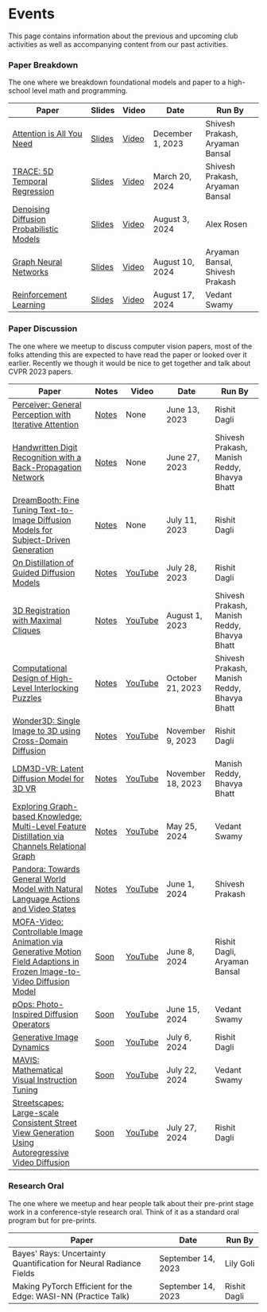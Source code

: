 # Events

This page contains information about the previous and upcoming club activities as well as accompanying content from our past activities.

### Paper Breakdown

The one where we breakdown foundational models and paper to a high-school level math and programming.

| Paper | Slides | Video | Date | Run By |
| ----- | ------ | ----- | ---- | ------ |
| [Attention is All You Need](https://arxiv.org/abs/1706.03762) | [Slides](https://docs.google.com/presentation/d/1TK4wwft8bscueHhu4ZekLrten9gby9KKNvKnli9RTJA/edit?usp=sharing) | [Video](https://www.youtube.com/watch?v=dZ2dUyUZLE8) | December 1, 2023 | Shivesh Prakash, Aryaman Bansal |
| [TRACE: 5D Temporal Regression](https://arxiv.org/abs/2306.02850) | [Slides](https://docs.google.com/presentation/d/14bYcappNdeSNFNtfq_eQ8DiejIzi5lNH-zwOnkhtWGw/edit?usp=sharing) | [Video](https://youtube.com/live/Yz4geQ_EbIM) | March 20, 2024 | Shivesh Prakash, Aryaman Bansal |
| [Denoising Diffusion Probabilistic Models](https://arxiv.org/abs/2006.11239) | [Slides](https://github.com/ut-cvdg/paper-breakdown/blob/main/ddpm-and-diffusion-models/Diffusion%20-%20UofTCV.pptx) | [Video](https://www.youtube.com/watch?v=CJhWUVZaMU8) | August 3, 2024 | Alex Rosen |
| [Graph Neural Networks](https://arxiv.org/abs/1609.02907) | [Slides](https://github.com/ut-cvdg/paper-breakdown/blob/main/graph-neural-networks/GNN%20-%20UofTCV.pdf) | [Video](https://www.youtube.com/watch?v=D0HkpGDs9IY) | August 10, 2024 | Aryaman Bansal, Shivesh Prakash |
| [Reinforcement Learning](https://www.gatsby.ucl.ac.uk/~dayan/papers/cjch.pdf) | [Slides](https://github.com/ut-cvdg/paper-breakdown/blob/main/reinforcement-learning/Reinforcement%20Learning.pdf) | [Video](https://www.youtube.com/watch?v=v08t8SJ2zrs) | August 17, 2024 | Vedant Swamy |

### Paper Discussion

The one where we meetup to discuss computer vision papers, most of the folks attending this are expected to have read the paper or looked over it earlier. Recently we though it would be nice to get together and talk about CVPR 2023 papers.

| Paper | Notes | Video | Date | Run By |
| ----- | --------------- | ----- | ---- | ------ |
| [Perceiver: General Perception with Iterative Attention](https://arxiv.org/abs/2103.03206) | [Notes](https://utoronto-my.sharepoint.com/:o:/g/personal/rishit_dagli_mail_utoronto_ca/Eqh5n15v9ORIonnOGWqbZ7EBKJ8_1D9wwO7-xB6dR95Z9g?e=jxe07F) | None | June 13, 2023 | Rishit Dagli |
| [Handwritten Digit Recognition with a Back-Propagation Network](https://proceedings.neurips.cc/paper/1989/file/53c3bce66e43be4f209556518c2fcb54-Paper.pdf) | [Notes](https://www.cs.toronto.edu/~rishit/cvdg/2.pdf) | None | June 27, 2023 | Shivesh Prakash, Manish Reddy, Bhavya Bhatt |
| [DreamBooth: Fine Tuning Text-to-Image Diffusion Models for Subject-Driven Generation](https://arxiv.org/abs/2208.12242) | [Notes](https://utoronto-my.sharepoint.com/:o:/r/personal/rishit_dagli_mail_utoronto_ca/Documents/UofT%20CV%20Rishit?d=w5e9f79a8f46f48e4a279ce196a9b67b1&csf=1&web=1&e=4VYKj9) | None | July 11, 2023 | Rishit Dagli |
| [On Distillation of Guided Diffusion Models](https://arxiv.org/abs/2210.03142) | [Notes](https://utoronto-my.sharepoint.com/:o:/r/personal/rishit_dagli_mail_utoronto_ca/Documents/UofT%20CV%20Rishit?d=w5e9f79a8f46f48e4a279ce196a9b67b1&csf=1&web=1&e=W2DSTV) | [YouTube](https://www.youtube.com/watch?v=q3ZTfbgBVsQ) | July 28, 2023 | Rishit Dagli |
| [3D Registration with Maximal Cliques](https://arxiv.org/abs/2305.10854) | [Notes](https://www.cs.toronto.edu/~rishit/cvdg/5.pdf) | [YouTube](https://www.youtube.com/watch?v=cG_U9RYRFHw) | August 1, 2023 | Shivesh Prakash, Manish Reddy, Bhavya Bhatt |
| [Computational Design of High-Level Interlocking Puzzles](https://dl.acm.org/doi/abs/10.1145/3528223.3530071) | [Notes](https://drive.google.com/file/d/12QT0uq6TplP9IJMHQjz_-bZCpqkXvVV0/view?usp=sharing) | [YouTube](https://www.youtube.com/watch?v=iWDge967U1E) | October 21, 2023 | Shivesh Prakash, Manish Reddy, Bhavya Bhatt |
| [Wonder3D: Single Image to 3D using Cross-Domain Diffusion](https://doi.org/10.48550/arXiv.2310.15008) | [Notes](https://drive.google.com/file/d/1JTNk4Yt5TOiGv6b3jh7XBqsNGMlAPTcU/view?usp=sharing) | [YouTube](https://www.youtube.com/watch?v=mr_TLUivGOI) | November 9, 2023 | Rishit Dagli |
| [LDM3D-VR: Latent Diffusion Model for 3D VR](https://doi.org/10.48550/arXiv.2311.03226) | [Notes](https://drive.google.com/file/d/12QT0uq6TplP9IJMHQjz_-bZCpqkXvVV0/view?usp=sharing) | [YouTube](https://www.youtube.com/watch?v=5ItIAUoQLPA) | November 18, 2023 | Manish Reddy, Bhavya Bhatt |
| [Exploring Graph-based Knowledge: Multi-Level Feature Distillation via Channels Relational Graph](https://doi.org/10.48550/arXiv.2405.08547) | [Notes](https://drive.google.com/file/d/1qUvb1g3FdehiZZATijNC6fFfV1VzEHfy/view?usp=sharing) | [YouTube](https://www.youtube.com/watch?v=FVVdOi0JM1c) | May 25, 2024 | Vedant Swamy |
| [Pandora: Towards General World Model with Natural Language Actions and Video States](https://arxiv.org/abs/2406.09455) | [Notes](https://drive.google.com/file/d/1wFIXw93W54BCnOjxpoYuBJJ4KVfFxu3O/view?usp=sharing) | [YouTube](https://www.youtube.com/watch?v=k_6AeI8lVyk) | June 1, 2024 | Shivesh Prakash |
| [MOFA-Video: Controllable Image Animation via Generative Motion Field Adaptions in Frozen Image-to-Video Diffusion Model](https://arxiv.org/abs/2405.20222) | [Soon]() | [YouTube](https://www.youtube.com/watch?v=phqv3pShTtI) | June 8, 2024 | Rishit Dagli, Aryaman Bansal |
| [pOps: Photo-Inspired Diffusion Operators](https://arxiv.org/abs/2406.01300) | [Soon]() | [YouTube](https://www.youtube.com/watch?v=gUp23q5tW3A) | June 15, 2024 | Vedant Swamy |
| [Generative Image Dynamics](https://arxiv.org/abs/2309.07906) | [Soon]() | [YouTube](https://www.youtube.com/watch?v=AOLyfdGPIXw) | July 6, 2024 | Rishit Dagli |
| [MAVIS: Mathematical Visual Instruction Tuning](https://arxiv.org/abs/2407.08739) | [Soon]() | [YouTube](https://www.youtube.com/watch?v=wzC3j5UYU5Q) | July 22, 2024 | Vedant Swamy |
| [Streetscapes: Large-scale Consistent Street View Generation Using Autoregressive Video Diffusion](https://arxiv.org/abs/2407.13759) | [Soon]() | [YouTube](https://www.youtube.com/watch?v=EFwmm29UBwQ) | July 27, 2024 | Rishit Dagli |


### Research Oral

The one where we meetup and hear people talk about their pre-print stage work in a conference-style research oral. Think of it as a standard oral program but for pre-prints.

| Paper | Date | Run By |
| ----- | ---- | ------ |
| Bayes' Rays: Uncertainty Quantification for Neural Radiance Fields | September 14, 2023 | Lily Goli |
| Making PyTorch Efficient for the Edge: WASI-NN (Practice Talk) | September 14, 2023 | Rishit Dagli |
